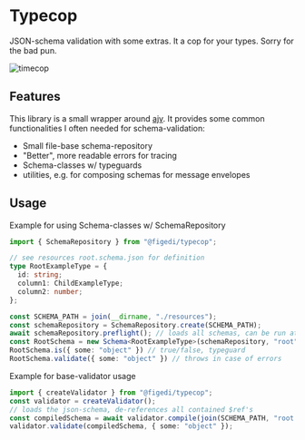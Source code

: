 # Typecop

JSON-schema validation with some extras. It a cop for your types. Sorry for the bad pun.

![timecop](https://upload.wikimedia.org/wikipedia/en/7/79/Timecopposter.jpg "timecop")

## Features
This library is a small wrapper around [ajv](https://github.com/ajv-validator/ajv). It provides some common functionalities I often needed for schema-validation:
- Small file-base schema-repository
- "Better", more readable errors for tracing
- Schema-classes w/ typeguards
- utilities, e.g. for composing schemas for message envelopes

## Usage

Example for using Schema-classes w/ SchemaRepository
```typescript 
import { SchemaRepository } from "@figedi/typecop";

// see resources root.schema.json for definition
type RootExampleType = { 
  id: string;
  column1: ChildExampleType;
  column2: number;
};

const SCHEMA_PATH = join(__dirname, "./resources");
const schemaRepository = SchemaRepository.create(SCHEMA_PATH);
await schemaRepository.preflight(); // loads all schemas, can be run at startup-phase
const RootSchema = new Schema<RootExampleType>(schemaRepository, "root");
RootSchema.is({ some: "object" }) // true/false, typeguard
RootSchema.validate({ some: "object" }) // throws in case of errors
```

Example for base-validator usage
```typescript 
import { createValidator } from "@figedi/typecop";
const validator = createValidator();
// loads the json-schema, de-references all contained $ref's
const compiledSchema = await validator.compile(join(SCHEMA_PATH, "root.schema.json"));
validator.validate(compiledSchema, { some: "object" });
```

